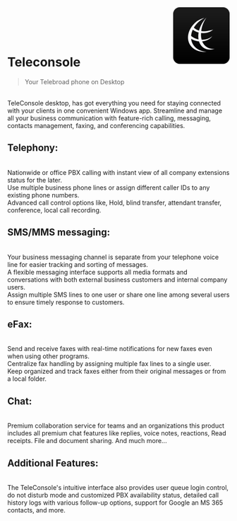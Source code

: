 <img src="icon.png" align="right" />
<br/>
<br/>
<br/>
<br/>

# Teleconsole
> Your Telebroad phone on Desktop

<br/>
TeleConsole desktop, has got everything you need for staying connected with your clients in one convenient Windows app. Streamline and manage all your business communication with feature-rich calling, messaging, contacts management, faxing, and conferencing capabilities.


## Telephony:
<br/>
Nationwide or office PBX calling with instant view of all company extensions status for the later.
<br/>
Use multiple business phone lines or assign different caller IDs to any existing phone numbers.
<br/>
Advanced call control options like, Hold, blind transfer, attendant transfer, conference, local call recording.


## SMS/MMS messaging:
<br/>
Your business messaging channel is separate from your telephone voice line for easier tracking and sorting of messages.
<br/>
A flexible messaging interface supports all media formats and conversations with both external business customers and internal company users.
<br/>
Assign multiple SMS lines to one user or share one line among several users to ensure timely response to customers.
<br/>

## eFax:
<br/>
Send and receive faxes with real-time notifications for new faxes even when using other programs.
<br/>
Centralize fax handling by assigning multiple fax lines to a single user.
<br/>
Keep organized and track faxes either from their original messages or from a local folder.
<br/>

## Chat:
<br/>
Premium collaboration service for teams and an organizations this product includes all premium chat features like replies, voice notes, reactions, Read receipts. File and document sharing.
And much more...


## Additional Features:
<br/>
The TeleConsole's intuitive interface also provides user queue login control, do not disturb mode and customized PBX availability status, detailed call history logs with various follow-up options, support for Google an MS 365 contacts, and more.
<br/>
